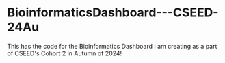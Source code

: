# BioinformaticsDashboard---CSEED-24Au
This has the code for the Bioinformatics Dashboard I am creating as a part of CSEED's Cohort 2 in Autumn of 2024!

